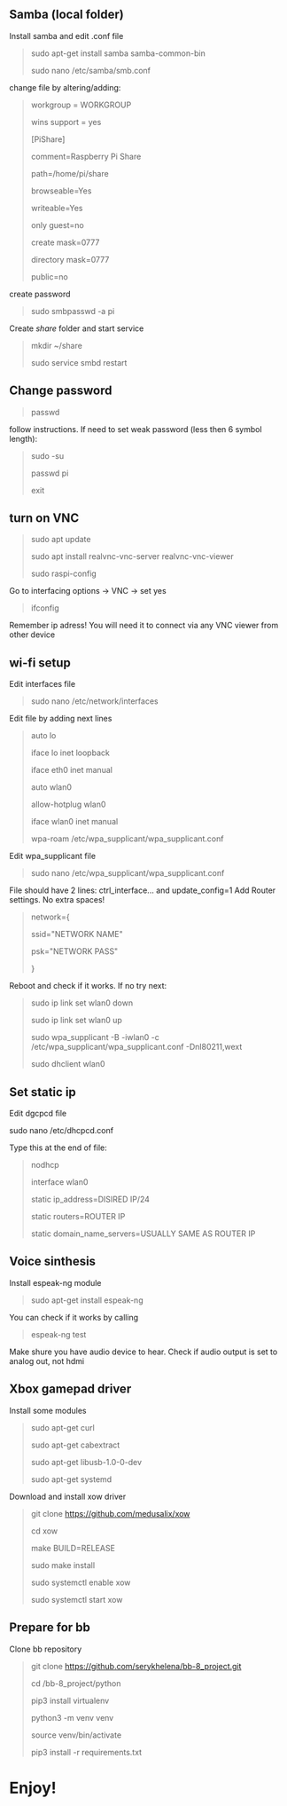 ## Samba (local folder)

Install samba and edit .conf file

>sudo apt-get install samba samba-common-bin
>
>sudo nano /etc/samba/smb.conf

change file by altering/adding:

>workgroup = WORKGROUP
>
>wins support = yes
>
>[PiShare]
>
>comment=Raspberry Pi Share
>
>path=/home/pi/share
>
>browseable=Yes
>
>writeable=Yes
>
>only guest=no
>
>create mask=0777
>
>directory mask=0777
>
>public=no

create password

>sudo smbpasswd -a pi

Create *share* folder and start service

>mkdir ~/share
>
>sudo service smbd restart

## Change password

>passwd

follow instructions. If need to set weak password (less then 6 symbol length):

>sudo -su
>
>passwd pi
>
>exit

## turn on VNC

>sudo apt update
>
>sudo apt install realvnc-vnc-server realvnc-vnc-viewer
>
>sudo raspi-config

Go to interfacing options -> VNC -> set yes

>ifconfig

Remember ip adress! You will need it to connect via any VNC viewer from other device


## wi-fi setup

Edit interfaces file

>sudo nano /etc/network/interfaces

Edit file by adding next lines

>auto lo
>
>iface lo inet loopback
>
>iface eth0 inet manual
>
>auto wlan0
>
>allow-hotplug wlan0
>
>iface wlan0 inet manual
>
>wpa-roam /etc/wpa_supplicant/wpa_supplicant.conf

Edit wpa_supplicant file

>sudo nano /etc/wpa_supplicant/wpa_supplicant.conf

File should have 2 lines: ctrl_interface... and update_config=1
Add Router settings. No extra spaces!

>network={
>
>ssid="NETWORK NAME"
>
>psk="NETWORK PASS"
>
>}

Reboot and check if it works. If no try next:
>sudo ip link set wlan0 down
>
>sudo ip link set wlan0 up
>
>
>sudo wpa_supplicant -B -iwlan0 -c /etc/wpa_supplicant/wpa_supplicant.conf -Dnl80211,wext
>
>sudo dhclient wlan0

## Set static ip

Edit dgcpcd file

sudo nano /etc/dhcpcd.conf

Type this at the end of file:

>nodhcp
>
>interface wlan0
>
>static ip_address=DISIRED IP/24
>
>static routers=ROUTER IP
>
>static domain_name_servers=USUALLY SAME AS ROUTER IP

## Voice sinthesis

Install espeak-ng module

>sudo apt-get install espeak-ng

You can check if it works by calling

>espeak-ng test

Make shure you have audio device to hear. Check if audio output is set to analog out, not hdmi

## Xbox gamepad driver

Install some modules

>sudo apt-get curl
>
>sudo apt-get cabextract
>
>sudo apt-get libusb-1.0-0-dev
>
>sudo apt-get systemd

Download and install xow driver

>git clone https://github.com/medusalix/xow
>
>cd xow
>
>make BUILD=RELEASE
>
>sudo make install
>
>sudo systemctl enable xow
>
>sudo systemctl start xow

## Prepare for bb

Clone bb repository

>git clone https://github.com/serykhelena/bb-8_project.git
>
>cd /bb-8_project/python
>
>pip3 install virtualenv
>
>python3 -m venv venv
>
>source venv/bin/activate
>
>pip3 install -r requirements.txt

# Enjoy!
